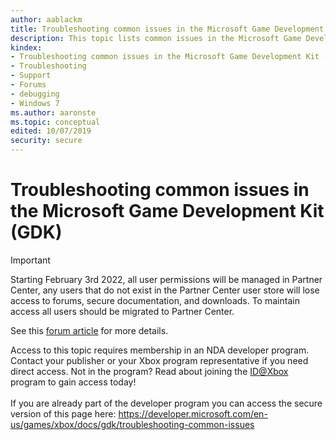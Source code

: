 ```yaml
---
author: aablackm
title: Troubleshooting common issues in the Microsoft Game Development Kit (GDK)
description: This topic lists common issues in the Microsoft Game Development Kit (GDK) and offers possible resolutions.
kindex:
- Troubleshooting common issues in the Microsoft Game Development Kit (GDK)
- Troubleshooting
- Support
- Forums
- debugging
- Windows 7
ms.author: aaronste
ms.topic: conceptual
edited: 10/07/2019
security: secure
---
```


# Troubleshooting common issues in the Microsoft Game Development Kit (GDK)
> [!IMPORTANT]
> Starting February 3rd 2022, all user permissions will be managed in Partner Center, any users that do not exist in the Partner Center user store will lose access to forums, secure documentation, and downloads. To maintain access all users should be migrated to Partner Center. <p></p>See this <a href="https://forums.xboxlive.com/articles/132187/breaking-change-user-access-for-forums-secure-docu.html">forum article</a> for more details.  

 Access to this topic requires membership in an NDA developer program. Contact your publisher or your Xbox program representative if you need direct access. Not in the program? Read about joining the <a href="https://www.xbox.com/Developers/id">ID@Xbox</a> program to gain access today!  <br/><br/>If you are already part of the developer program you can access the secure version of this page here: <a target="_blank" href="https://developer.microsoft.com/en-us/games/xbox/docs/gdk/troubleshooting-common-issues">https://developer.microsoft.com/en-us/games/xbox/docs/gdk/troubleshooting-common-issues</a>